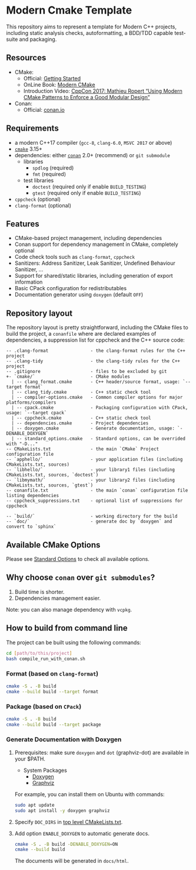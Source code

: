 # Modern Cmake Template

This repository aims to represent a template for Modern C++ projects, including static analysis checks, autoformatting, a BDD/TDD capable test-suite and packaging.

## Resources

- CMake:
  - Official: [Getting Started](https://cmake.org/getting-started/)
  - OnLine Book: [Modern CMake](https://cliutils.gitlab.io/modern-cmake/)
  - Introduction Video: [CppCon 2017: Mathieu Ropert “Using Modern CMake Patterns to Enforce a Good Modular Design”](https://www.youtube.com/watch?v=eC9-iRN2b04)
- Conan:
  - Official: [conan.io](https://conan.io/)

## Requirements

- a modern C++17 compiler (`gcc-8`, `clang-6.0`, `MSVC 2017` or above)
- [`cmake`](https://cmake.org) 3.15+
- dependencies: either [`conan`](https://conan.io) 2.0+ (recommend) or `git submodule`
  - libraries
    - `spdlog` (required)
    - `fmt` (required)
  - test libraries
    - `doctest` (required only if enable `BUILD_TESTING`)
    - `gtest` (required only if enable `BUILD_TESTING`)
- `cppcheck` (optional)
- `clang-format` (optional)

## Features

- CMake-based project management, including dependencies
- Conan support for dependency management in CMake, completely optional
- Code check tools such as `clang-format`, `cppcheck`
- Sanitizers: Address Sanitizer, Leak Sanitizer, Undefined Behaviour Sanitizer, ...
- Support for shared/static libraries, including generation of export information
- Basic CPack configuration for redistributables
- Documentation generator using `doxygen` (default `OFF`)

## Repository layout

The repository layout is pretty straightforward, including the CMake files to build the project, a `conanfile` where are declared examples of dependencies, a suppression list for cppcheck and the C++ source code:

```text
-- .clang-format                - the clang-format rules for the C++ project
-- .clang-tidy                  - the clang-tidy rules for the C++ project
-- .gitignore                   - files to be excluded by git
+- `cmake/`                     - CMake modules
  | -- clang_format.cmake       - C++ header/source format, usage: `--target format`
  | -- clang_tidy.cmake         - C++ static check tool
  | -- compiler-options.cmake   - Common compiler options for major platforms/compilers
  | -- cpack.cmake              - Packaging configuration with CPack, usage: `--target cpack`
  | -- cppcheck.cmake           - C++ static check tool
  | -- dependencies.cmake       - Project dependencies
  | -- doxygen.cmake            - Generate documentation, usage: `-DENABLE_DOXYGEN`
  | -- standard_options.cmake   - Standard options, can be overrided with "-D..."
-- CMakeLists.txt               - the main `CMake` Project configuration file
-- `apphello/`                  - your application files (including CMakeLists.txt, sources)
-- `libhello/`                  - your library1 files (including CMakeLists.txt, sources, `doctest`)
-- `libmymath/`                 - your library2 files (including CMakeLists.txt, sources, `gtest`)
-- conanfile.txt                - the main `conan` configuration file listing dependencies
-- cppcheck_suppressions.txt    - optional list of suppressions for cppcheck

-- `build/`                     - working directory for the build
-- `doc/`                       - generate doc by `doxygen` and convert to `sphinx`
```

## Available CMake Options

Please see [Standard Options](cmake/standard_options.cmake) to check all available options.

## Why choose `conan` over `git submodules`?

1. Build time is shorter.
2. Dependencies management easier.

Note: you can also manage dependency with `vcpkg`.

## How to build from command line

The project can be built using the following commands:

```bash
cd [path/to/this/project]
bash compile_run_with_conan.sh
```

### Format (based on `clang-format`)

```bash
cmake -S . -B build
cmake --build build --target format
```

### Package (based on `CPack`)

```bash
cmake -S . -B build
cmake --build build --target package
```

### Generate Documentation with Doxygen

1. Prerequisites: make sure `doxygen` and `dot` (graphviz-dot) are available in your $PATH.

   - System Packages
     - [Doxygen](https://github.com/doxygen/doxygen)
     - [Graphviz](https://graphviz.org/)

   For example, you can install them on Ubuntu with commands:

   ```bash
   sudo apt update
   sudo apt install -y doxygen graphviz
   ```

2. Specify `DOC_DIRS` in [top level CMakeLists.txt](./CMakeLists.txt).

3. Add option `ENABLE_DOXYGEN` to automatic generate docs.

   ```bash
   cmake -S . -B build -DENABLE_DOXYGEN=ON
   cmake --build build
   ```

   The documents will be generated in `docs/html`.
